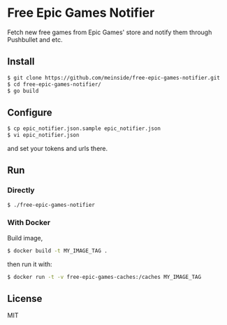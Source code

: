 # Free Epic Games Notifier

Fetch new free games from Epic Games' store and notify them through Pushbullet and etc.

## Install

```bash
$ git clone https://github.com/meinside/free-epic-games-notifier.git
$ cd free-epic-games-notifier/
$ go build
```

## Configure

```bash
$ cp epic_notifier.json.sample epic_notifier.json
$ vi epic_notifier.json
```

and set your tokens and urls there.

## Run

### Directly

```bash
$ ./free-epic-games-notifier
```

### With Docker

Build image,

```bash
$ docker build -t MY_IMAGE_TAG .
```

then run it with:

```bash
$ docker run -t -v free-epic-games-caches:/caches MY_IMAGE_TAG
```

## License

MIT

